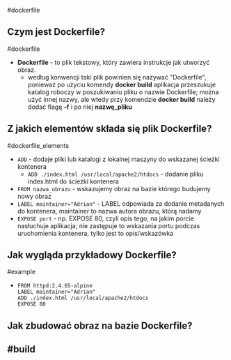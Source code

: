 #dockerfile

## Czym jest Dockerfile?
#dockerfile 
- **Dockerfile** - to plik tekstowy, który zawiera instrukcje jak utworzyć obraz.
	- według konwencji taki plik powinien się nazywać "Dockerfile", ponieważ po użyciu komendy **docker build** aplikacja przeszukuje katalog roboczy w poszukiwaniu pliku o nazwie Dockerfile; można użyć innej nazwy, ale wtedy przy komendzie **docker build** należy dodać flagę **-f** i po niej **nazwę_pliku**

## Z jakich elementów składa się plik Dockerfile?
#dockerfile_elements
- ``ADD`` - dodaje pliki lub katalogi z lokalnej maszyny do wskazanej ścieżki kontenera
	- `ADD ./index.html /usr/local/apache2/htdocs` - dodanie pliku index.html do ścieżki kontenera
- `FROM nazwa_obrazu` - wskazujemy obraz na bazie którego budujemy nowy obraz
- `LABEL maintainer="Adrian"` - LABEL odpowiada za dodanie metadanych do kontenera, maintainer to nazwa autora obrazu, którą nadamy
- `EXPOSE port` - np. EXPOSE 80, czyli opis tego, na jakim porcie nasłuchuje aplikacja; nie zastępuje to wskazania portu podczas uruchomienia kontenera, tylko jest to opis/wskazówka

## Jak wygląda przykładowy Dockerfile?
#example
- ```
  FROM httpd:2.4.65-alpine
  LABEL maintainer="Adrian"
  ADD ./index.html /usr/local/apache2/htdocs
  EXPOSE 80
  ```

## Jak zbudować obraz na bazie Dockerfile?
#build
- 